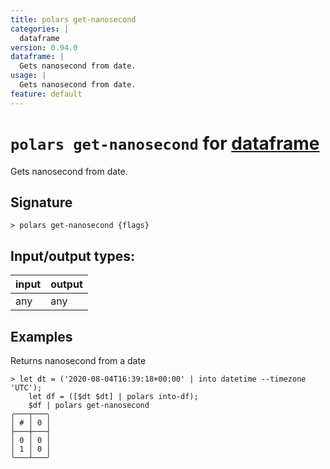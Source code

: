 ```yaml
---
title: polars get-nanosecond
categories: |
  dataframe
version: 0.94.0
dataframe: |
  Gets nanosecond from date.
usage: |
  Gets nanosecond from date.
feature: default
---
```

<!-- This file is automatically generated. Please edit the command in https://github.com/nushell/nushell instead. -->

# `polars get-nanosecond` for [dataframe](/commands/categories/dataframe.md)

<div class='command-title'>Gets nanosecond from date.</div>

## Signature

```> polars get-nanosecond {flags} ```


## Input/output types:

| input | output |
| ----- | ------ |
| any   | any    |

## Examples

Returns nanosecond from a date
```nu
> let dt = ('2020-08-04T16:39:18+00:00' | into datetime --timezone 'UTC');
    let df = ([$dt $dt] | polars into-df);
    $df | polars get-nanosecond
╭───┬───╮
│ # │ 0 │
├───┼───┤
│ 0 │ 0 │
│ 1 │ 0 │
╰───┴───╯

```
